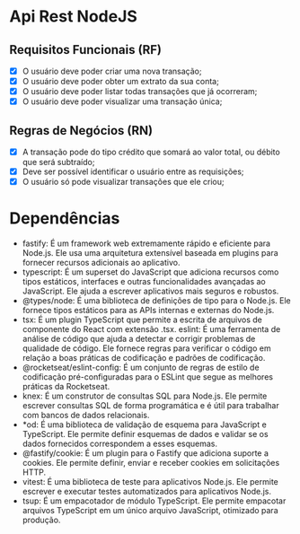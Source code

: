 # Api Rest NodeJS

## Requisitos Funcionais (RF)
- [x] O usuário deve poder criar uma nova transação;
- [x] O usuário deve poder obter um extrato da sua conta;
- [x] O usuário deve poder listar todas transações que já ocorreram;
- [x] O usuário deve poder visualizar uma transação única;

## Regras de Negócios (RN)
- [x] A transação pode do tipo crédito que somará ao valor total, ou débito que será subtraído;
- [X] Deve ser possível identificar o usuário entre as requisições;
- [X] O usuário só pode visualizar transações que ele criou;

# Dependências
* fastify: É um framework web extremamente rápido e eficiente para Node.js. Ele usa uma arquitetura extensível baseada em plugins para fornecer recursos adicionais ao aplicativo.
* typescript: É um superset do JavaScript que adiciona recursos como tipos estáticos, interfaces e outras funcionalidades avançadas ao JavaScript. Ele ajuda a escrever aplicativos mais seguros e robustos.
* @types/node: É uma biblioteca de definições de tipo para o Node.js. Ele fornece tipos estáticos para as APIs internas e externas do Node.js.
* tsx: É um plugin TypeScript que permite a escrita de arquivos de componente do React com extensão .tsx.
eslint: É uma ferramenta de análise de código que ajuda a detectar e corrigir problemas de qualidade de código. Ele fornece regras para verificar o código em relação a boas práticas de codificação e padrões de codificação.
* @rocketseat/eslint-config: É um conjunto de regras de estilo de codificação pré-configuradas para o ESLint que segue as melhores práticas da Rocketseat.
* knex: É um construtor de consultas SQL para Node.js. Ele permite escrever consultas SQL de forma programática e é útil para trabalhar com bancos de dados relacionais.
* *od: É uma biblioteca de validação de esquema para JavaScript e TypeScript. Ele permite definir esquemas de dados e validar se os dados fornecidos correspondem a esses esquemas.
* @fastify/cookie: É um plugin para o Fastify que adiciona suporte a cookies. Ele permite definir, enviar e receber cookies em solicitações HTTP.
* vitest: É uma biblioteca de teste para aplicativos Node.js. Ele permite escrever e executar testes automatizados para aplicativos Node.js.
* tsup: É um empacotador de módulo TypeScript. Ele permite empacotar arquivos TypeScript em um único arquivo JavaScript, otimizado para produção.

